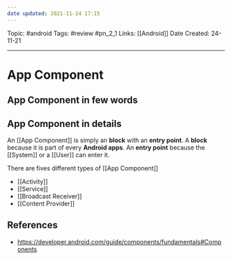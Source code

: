 ```yaml
---
date updated: 2021-11-24 17:15
---
```


Topic: #android
Tags: #review #pn_2_1
Links: [[Android]]
Date Created: 24-11-21

---

# App Component

## App Component in few words

## App Component in details

An [[App Component]] is simply an **block** with an **entry point**.
A **block** because it is part of every **Android apps**.
An **entry point** because the [[System]] or a [[User]] can enter it.

There are fives different types of [[App Component]]

- [[Activity]]
- [[Service]]
- [[Broadcast Receiver]]
- [[Content Provider]]

## References

- <https://developer.android.com/guide/components/fundamentals#Components>
